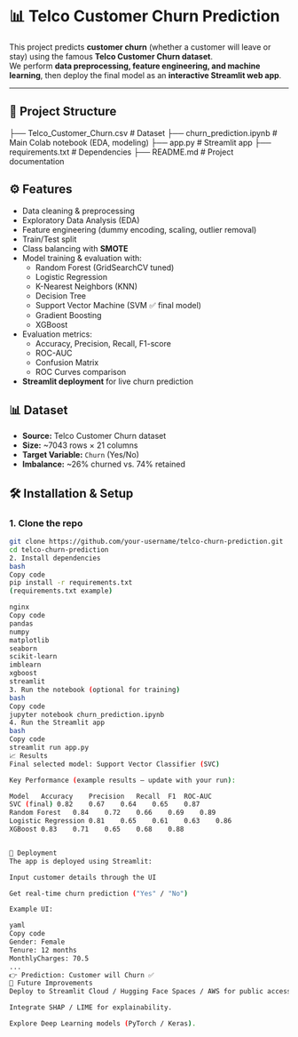 # 📊 Telco Customer Churn Prediction

This project predicts **customer churn** (whether a customer will leave or stay) using the famous **Telco Customer Churn dataset**.  
We perform **data preprocessing, feature engineering, and machine learning**, then deploy the final model as an **interactive Streamlit web app**.

---

## 📁 Project Structure
├── Telco_Customer_Churn.csv # Dataset
├── churn_prediction.ipynb # Main Colab notebook (EDA, modeling)
├── app.py # Streamlit app
├── requirements.txt # Dependencies
├── README.md # Project documentation


## ⚙️ Features
- Data cleaning & preprocessing  
- Exploratory Data Analysis (EDA)  
- Feature engineering (dummy encoding, scaling, outlier removal)  
- Train/Test split  
- Class balancing with **SMOTE**  
- Model training & evaluation with:
  - Random Forest (GridSearchCV tuned)
  - Logistic Regression
  - K-Nearest Neighbors (KNN)
  - Decision Tree
  - Support Vector Machine (SVM ✅ final model)
  - Gradient Boosting
  - XGBoost  
- Evaluation metrics:
  - Accuracy, Precision, Recall, F1-score
  - ROC-AUC
  - Confusion Matrix
  - ROC Curves comparison  
- **Streamlit deployment** for live churn prediction  


## 📊 Dataset
- **Source:** Telco Customer Churn dataset  
- **Size:** ~7043 rows × 21 columns  
- **Target Variable:** `Churn` (Yes/No)  
- **Imbalance:** ~26% churned vs. 74% retained  


## 🛠️ Installation & Setup
### 1. Clone the repo
```bash
git clone https://github.com/your-username/telco-churn-prediction.git
cd telco-churn-prediction
2. Install dependencies
bash
Copy code
pip install -r requirements.txt
(requirements.txt example)

nginx
Copy code
pandas
numpy
matplotlib
seaborn
scikit-learn
imblearn
xgboost
streamlit
3. Run the notebook (optional for training)
bash
Copy code
jupyter notebook churn_prediction.ipynb
4. Run the Streamlit app
bash
Copy code
streamlit run app.py
📈 Results
Final selected model: Support Vector Classifier (SVC)

Key Performance (example results – update with your run):

Model	Accuracy	Precision	Recall	F1	ROC-AUC
SVC (final)	0.82	0.67	0.64	0.65	0.87
Random Forest	0.84	0.72	0.66	0.69	0.89
Logistic Regression	0.81	0.65	0.61	0.63	0.86
XGBoost	0.83	0.71	0.65	0.68	0.88


🚀 Deployment
The app is deployed using Streamlit:

Input customer details through the UI

Get real-time churn prediction ("Yes" / "No")

Example UI:

yaml
Copy code
Gender: Female
Tenure: 12 months
MonthlyCharges: 70.5
...
👉 Prediction: Customer will Churn ✅
📌 Future Improvements
Deploy to Streamlit Cloud / Hugging Face Spaces / AWS for public access.

Integrate SHAP / LIME for explainability.

Explore Deep Learning models (PyTorch / Keras).
